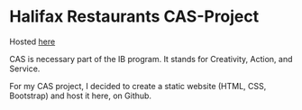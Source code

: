 # Halifax Restaurants CAS-Project

Hosted [here](https://patrzykat.github.io/CAS-Project/)


CAS is necessary part of the IB program. It stands for Creativity, Action, and Service. 

For my CAS project, I decided to create a static website (HTML, CSS, Bootstrap) and host it here, on Github.
